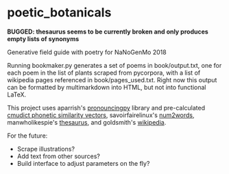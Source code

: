 # poetic_botanicals
**BUGGED: thesaurus seems to be currently broken and only produces empty lists of synonyms**

Generative field guide with poetry for NaNoGenMo 2018

Running bookmaker.py generates a set of poems in book/output.txt, one for each poem in the list of plants scraped from pycorpora, with a list of wikipedia pages referenced in book/pages_used.txt. Right now this output can be formatted by multimarkdown into HTML, but not into functional LaTeX. 

This project uses aparrish's [pronouncingpy](https://github.com/aparrish/pronouncingpy) library and pre-calculated [cmudict phonetic similarity vectors](https://github.com/aparrish/phonetic-similarity-vectors), savoirfairelinux's [num2words](https://github.com/savoirfairelinux/num2words), manwholikespie's [thesaurus](https://github.com/Manwholikespie/thesaurus), and goldsmith's [wikipedia](https://github.com/goldsmith/Wikipedia). 

For the future:
* Scrape illustrations?
* Add text from other sources?
* Build interface to adjust parameters on the fly? 
